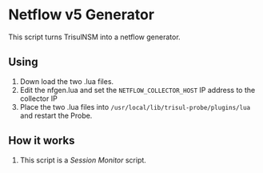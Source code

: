 Netflow v5 Generator
====================

This script turns TrisulNSM into a netflow generator. 


Using
-----


1. Down load the two .lua files.
2. Edit the nfgen.lua and set the `NETFLOW_COLLECTOR_HOST` IP address to the collector IP
3. Place the two .lua files into `/usr/local/lib/trisul-probe/plugins/lua` and restart the Probe.


How it works
------------

1. This script is a _Session Monitor_ script. 



